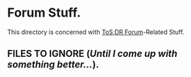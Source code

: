 # Forum Stuff.
This directory is concerned with [ToS;DR Forum](https://forum.tosdr.org)-Related Stuff.

## FILES TO IGNORE (*Until I come up with something better...*).
